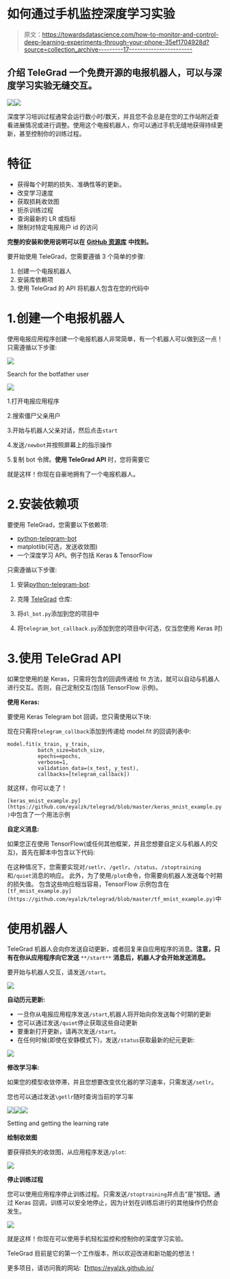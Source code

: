 # 如何通过手机监控深度学习实验

> 原文：<https://towardsdatascience.com/how-to-monitor-and-control-deep-learning-experiments-through-your-phone-35ef1704928d?source=collection_archive---------17----------------------->

## 介绍 TeleGrad 一个免费开源的电报机器人，可以与深度学习实验无缝交互。

![](img/b8917470c10a27cb13242a912d30715a.png)![](img/bd3f4c942dcdab793b0ef5477e9232da.png)

深度学习培训过程通常会运行数小时/数天，并且您不会总是在您的工作站附近查看进展情况或进行调整。使用这个电报机器人，你可以通过手机无缝地获得持续更新，甚至控制你的训练过程。

# 特征

*   获得每个时期的损失、准确性等的更新。
*   改变学习速度
*   获取损耗收敛图
*   扼杀训练过程
*   查询最新的 LR 或指标
*   限制对特定电报用户 id 的访问

**完整的安装和使用说明可以在** [**GitHub 资源库**](https://github.com/eyalzk/telegrad) **中找到。**

要开始使用 TeleGrad，您需要遵循 3 个简单的步骤:

1.  创建一个电报机器人
2.  安装库依赖项
3.  使用 TeleGrad 的 API 将机器人包含在您的代码中

# 1.创建一个电报机器人

使用电报应用程序创建一个电报机器人非常简单，有一个机器人可以做到这一点！只需遵循以下步骤:

![](img/f3bd2fe0ae54cc4223a106d626b9f320.png)

Search for the botfather user

![](img/699449c7a4cb0ec970896930caf95acb.png)

1.打开电报应用程序

2.搜索僵尸父亲用户

3.开始与机器人父亲对话，然后点击`start`

4.发送`/newbot`并按照屏幕上的指示操作

5.复制 bot 令牌。**使用 TeleGrad API** 时，您将需要它

就是这样！你现在自豪地拥有了一个电报机器人。

# 2.安装依赖项

要使用 TeleGrad，您需要以下依赖项:

*   [python-telegram-bot](https://github.com/python-telegram-bot/python-telegram-bot)
*   matplotlib(可选，发送收敛图)
*   一个深度学习 API。例子包括 Keras & TensorFlow

只需遵循以下步骤:

1.  安装[python-telegram-bot](https://github.com/python-telegram-bot/python-telegram-bot):
    
2.  克隆 [TeleGrad](https://github.com/eyalzk/telegrad) 仓库:
    
3.  将`dl_bot.py`添加到您的项目中
4.  将`telegram_bot_callback.py`添加到您的项目中(可选，仅当您使用 Keras 时)

# 3.使用 TeleGrad API

如果您使用的是 Keras，只需将包含的回调传递给 fit 方法，就可以自动与机器人进行交互。否则，自己定制交互(包括 TensorFlow 示例)。

**使用 Keras:**

要使用 Keras Telegram bot 回调，您只需使用以下块:

现在只需将`telegram_callback`添加到传递给 model.fit 的回调列表中:

```
model.fit(x_train, y_train,
          batch_size=batch_size,
          epochs=epochs,
          verbose=1,
          validation_data=(x_test, y_test),
          callbacks=[telegram_callback])
```

就这样，你可以走了！

`[keras_mnist_example.py](https://github.com/eyalzk/telegrad/blob/master/keras_mnist_example.py)`中包含了一个用法示例

**自定义消息:**

如果您正在使用 TensorFlow(或任何其他框架，并且您想要自定义与机器人的交互)，首先在脚本中包含以下代码:

在这种情况下，您需要实现对`/setlr`、`/getlr`、`/status`、`/stoptraining`和`/quiet`消息的响应。
此外，为了使用`/plot`命令，你需要向机器人发送每个时期的损失值。
包含这些响应相当容易，TensorFlow 示例包含在`[tf_mnist_example.py](https://github.com/eyalzk/telegrad/blob/master/tf_mnist_example.py)`中

# 使用机器人

TeleGrad 机器人会向你发送自动更新，或者回复来自应用程序的消息。**注意，只有在你从应用程序向它发送** `**/start**` **消息后，机器人才会开始发送消息。**

要开始与机器人交互，请发送`/start`。

![](img/5f88cf4db18ddd7a826f29d151688f1f.png)

**自动历元更新:**

*   一旦你从电报应用程序发送`/start`,机器人将开始向你发送每个时期的更新
*   您可以通过发送`/quiet`停止获取这些自动更新
*   要重新打开更新，请再次发送`/start`。
*   在任何时候(即使在安静模式下)，发送`/status`获取最新的纪元更新:

![](img/607ffe922817d57468ea9bb0205bb127.png)

**修改学习率:**

如果您的模型收敛停滞，并且您想要改变优化器的学习速率，只需发送`/setlr`。

您也可以通过发送`\getlr`随时查询当前的学习率

![](img/f0f9faa93cf347c2099efb6abf362caf.png)![](img/bb2f83ac7053dffb4987c1f31b33cf7a.png)![](img/58d448208c48b20b5dc18a486a7a749b.png)

Setting and getting the learning rate

**绘制收敛图**

要获得损失的收敛图，从应用程序发送`/plot`:

![](img/d3a7d7277bd89682e407652a5d7b62a5.png)

**停止训练过程**

您可以使用应用程序停止训练过程。只需发送`/stoptraining`并点击“是”按钮。通过 Keras 回调，训练可以安全地停止，因为计划在训练后进行的其他操作仍然会发生。

![](img/e1b780786a2ac7641a506fd500eb86db.png)

就是这样！你现在可以使用手机轻松监控和控制你的深度学习实验。

TeleGrad 目前是它的第一个工作版本，所以欢迎改进和新功能的想法！

更多项目，请访问我的网站:【https://eyalzk.github.io/ 